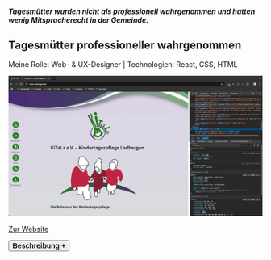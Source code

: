 ##### Tagesmütter wurden nicht als professionell wahrgenommen und hatten wenig Mitspracherecht in der Gemeinde.

## Tagesmütter professioneller wahrgenommen

<p style="font-size: var(--fs-sm); color: var(--col-gray)">Meine Rolle: Web- & UX-Designer | Technologien: React, CSS, HTML</p>

![Vereinsseite der Tagesmütter](../images/Kitala_Website.webp)

[Zur Website](https://kitala-ladbergen.de)

<div class="description-button">
    <button style="font-size: var(--fs-sm); color: var(--col-darkgray); font-weight: 600;">Beschreibung +</button>
</div>

<div class="project-description" style="height: 0; overflow: hidden; transition: height 1s ease; interpolate-size: allow-keywords;">

#### Herausforderung

Um die professionelle Wahrnehmung zu erreichen, musste das Design der Website und der andreren Touchpoints konsistent sein und nicht zu verspielt wirken.

#### Vorgehen

1. Beim **Illustrieren des Logos** habe ich gleichzeitig auch das grundsätzliche **Farbschema erstellt.**
2. Durch KI-gestützte User-Research konnte ich die **Content-Strategie** entwickeln.
3. **Wireframes** der Website erstellt.
4. Das Design hielt ich sehr reduziert und entfernte alle unnötigen Spielereien, die ich normalerweise auf Seiten in diesem Bereich setzen würde.
5. **Test und Validierung:** Auch hier habe ich die Content-Strategie mit **Heuristic Markup** und dem **5-Sekunden-Test** überprüft und optimiert.

#### Ergebnis

Tagesmütter werden durch reduziertes Design professioneller wahrgenommen und haben jetzt mehr Mitspracherecht in der Gemeinde.<br/><br/>

![Planung und Vorzeichnung](../images/Kitala_PlanungZeichnung.jpg)

<p style="font-size: var(--fs-sm); line-height: var(--lh-lg)">&#8593; <strong>Stichwortsuche nach Begriffen,</strong> die für die Website wichtig für Informationgehalt werden und anschließender Zeichnung der Startseite.</p>

![Logoskizzen und Farbschemen](../images/Kitala_LogoMockup.jpg)

<p style="font-size: var(--fs-sm); line-height: var(--lh-lg)">&#8593; <strong>Anfertigen von Skizzen</strong> für das Logo und anschließender Umsetzung im Grafikprogramm bei gleichzeitiger Entwicklung des Farbschemas.</p>

![Aktionswoche](../images/Aktion_KiTaLa.jpg)

<p style="font-size: var(--fs-sm); line-height: var(--lh-lg)">&#8593; <strong>Illustrationen für Socialmedia-Posts,</strong> die während der bundesweiten Aktionswoche der Tagesmütter in privaten Accounts täglich geteilt wurden.</p>

</div>
